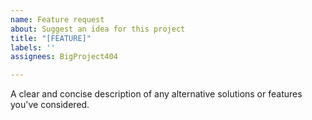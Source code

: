 ```yaml
---
name: Feature request
about: Suggest an idea for this project
title: "[FEATURE]"
labels: ''
assignees: BigProject404

---
```


A clear and concise description of any alternative solutions or features you've considered.
